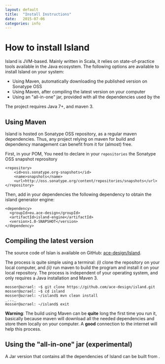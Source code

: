 ```yaml
---
layout: default
title:  "Install Instructions"
date:   2015-07-06
categories: info
---
```


# How to install Island

Island is JVM-based. Mainly written in Scala, it relies on state-of-practice tools available in the Java ecosystem. The following options are available to install Island on your system:

  * Using Maven, automatically downloading the published version on Sonatype OSS
  * Using Maven, after compiling the latest version on your computer
  * Using an "all-in-one" jar, provided with all the dependencies used by the 
  
The project requires Java 7+, and maven 3.  

## Using Maven

Island is hosted on Sonatype OSS repository, as a regular maven dependencies. Thus, any project relying on maven for build and dependency management can benefit from it for (almost) free.

First, in your POM, You need to declare in your `repositories` the Sonatype OSS snapshot reprository

    <repository>
        <id>oss.sonatype.org-snapshots</id>
        <name>snapshots</name>
        <url>http://oss.sonatype.org/content/repositories/snapshots</url>
    </repository>

Then, add in your dependencies the following dependency to obtain the island generator engine: 

    <dependency>
      <groupId>eu.ace-design</groupId>
      <artifactId>island-engine</artifactId>
      <version>1.0-SNAPSHOT</version>
    </dependency>


## Compiling the latest version

The source code of Islan is available on GitHub: [ace-design/Island](https://github.com/ace-design/island). 

The process is quite simple using a terminal: _(i)_ clone the repository on your local computer, and _(ii)_ run maven to build the program and install it on your local repository. The process is independent of your operating system, and only requires a Java installation and Maven 3.

    mosser@azrael: ~$ git clone https://github.com/ace-design/island.git
    mosser@azrael: ~$ cd island
    mosser@azrael: ~/island$ mvn clean install
    _..._
    mosser@azrael: ~/island$ exit
    
**Warning**: The build using Maven can be **quite** long the first time you run it, basically because maven will download all the needed dependencies and store them locally on your computer. A **good** connection to the internet will help this process.  

## Using the "all-in-one" jar (experimental)

A Jar version that contains all the dependencies of Island can be built from . 

